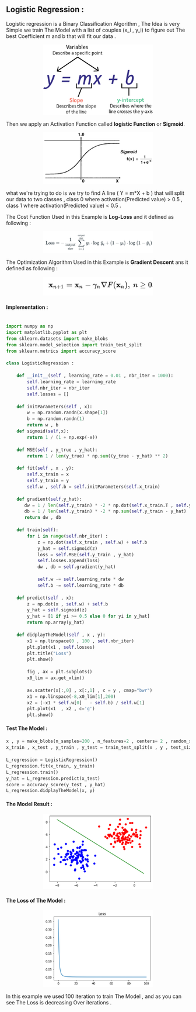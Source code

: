 ## Logistic Regression :
Logistic regression is a Binary Classification Algorithm , The Idea is very Simple we train The Model with a list of couples (x_i , y_i) to figure out The best Coefficient m and b that will fit our data .

<div align="center" >
<img src="../resources/LinearRegressionFormula.png" width="300">
</div>

Then we apply an Activation Function called **logistic Function** or **Sigmoid**.

<div align="center" >
<img src="../resources/sigmoid.png" width="300">
</div>

what we're trying to do is we try to find A line ( Y = m*X + b ) that will split our data to two classes , class 0 where activation(Predicted value) > 0.5 , class 1 where activation(Predicted value) < 0.5 .

The Cost Function Used in this Example is **Log-Loss** and it defined as following :

<div align="center" >
<img src="../resources/LogLoss.png" width="300">
</div>

The Optimization Algorithm Used in this Example is **Gradient Descent** ans it defined as following :

<div align="center" >
<img src="../resources/gradientDescentFormula.png" width="300">
</div>


#### Implementation :

``` python

import numpy as np
import matplotlib.pyplot as plt
from sklearn.datasets import make_blobs
from sklearn.model_selection import train_test_split
from sklearn.metrics import accuracy_score

class LogisticRegression :
    
    def __init__(self , learning_rate = 0.01 , nbr_iter = 1000):
        self.learning_rate = learning_rate
        self.nbr_iter = nbr_iter
        self.losses = []
    
    def initParameters(self , x):
        w = np.random.randn(x.shape[1])
        b = np.random.randn(1)
        return w , b
    def sigmoid(self,x):
        return 1 / (1 + np.exp(-x))
    
    def MSE(self , y_true , y_hat):
        return 1 / len(y_true) * np.sum((y_true - y_hat) ** 2)
    
    def fit(self , x , y):
        self.x_train = x
        self.y_train = y
        self.w , self.b = self.initParameters(self.x_train)
   
    def gradient(self,y_hat):
       dw = 1 / len(self.y_train) * -2 * np.dot(self.x_train.T , self.y_train - y_hat)
       db = 1 / len(self.y_train) * -2 * np.sum(self.y_train - y_hat)
       return dw , db
   
    def train(self):
        for i in range(self.nbr_iter) :
            z = np.dot(self.x_train , self.w) + self.b
            y_hat = self.sigmoid(z)
            loss = self.MSE(self.y_train , y_hat)
            self.losses.append(loss)
            dw , db = self.gradient(y_hat)
            
            self.w -= self.learning_rate * dw
            self.b -= self.learning_rate * db
    
    def predict(self , x):
        z = np.dot(x , self.w) + self.b 
        y_hat = self.sigmoid(z)
        y_hat = [1 if yi >= 0.5 else 0 for yi in y_hat]
        return np.array(y_hat)
    
    def didplayTheModel(self , x , y):
        x1 = np.linspace(0 , 100 , self.nbr_iter)
        plt.plot(x1 , self.losses)
        plt.title("Loss")
        plt.show()
        
        fig , ax = plt.subplots()
        x0_lim = ax.get_xlim()
        
        ax.scatter(x[:,0] , x[:,1] , c = y , cmap="bwr")
        x1 = np.linspace(-8,x0_lim[1],200)
        x2 = (-x1 * self.w[0]   - self.b) / self.w[1]
        plt.plot(x1  , x2 , c='g')
        plt.show()
```
#### Test The Model :

```python
x , y = make_blobs(n_samples=200 , n_features=2 , centers= 2 , random_state=1234)
x_train , x_test , y_train , y_test = train_test_split(x , y , test_size=0.25)

L_regression = LogisticRegression()
L_regression.fit(x_train, y_train)
L_regression.train()
y_hat = L_regression.predict(x_test)
score = accuracy_score(y_test , y_hat)
L_regression.didplayTheModel(x, y)
```

#### The Model Result :

<div align="center" >
<img src="../resources/logisticRegressionResult.png" width="300">
</div>

#### The Loss of The Model :


<div align="center" >
<img src="../resources/LogisticRegressionLoss.png" width="300">
</div>

In this example we used 100 iteration to train The Model , and as you can see The Loss is decreasing Over iterations .